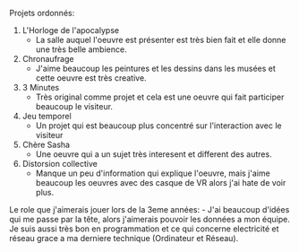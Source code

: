 Projets ordonnés: 
1. L'Horloge de l'apocalypse
     - La salle auquel l'oeuvre est présenter est très bien fait et elle donne une très belle ambience.
3. Chronaufrage
     - J'aime beaucoup les peintures et les dessins dans les musées et cette oeuvre est très creative.
5. 3 Minutes
     - Très original comme projet et cela est une oeuvre qui fait participer beaucoup le visiteur.
7. Jeu temporel
     - Un projet qui est beaucoup plus concentré sur l'interaction avec le visiteur 
9. Chère Sasha
     - Une oeuvre qui a un sujet très interesent et different des autres.
9. Distorsion collective
     - Manque un peu d'information qui explique l'oeuvre, mais j'aime beaucoup les oeuvres avec des casque de VR alors j'ai hate de voir plus. 

Le role que j'aimerais jouer lors de la 3eme années:
     - J'ai beaucoup d'idées qui me passe par la tête, alors j'aimerais pouvoir les données a mon équipe. Je suis aussi très bon en programmation et ce qui concerne electricité et       réseau grace a ma derniere technique (Ordinateur et Réseau).
